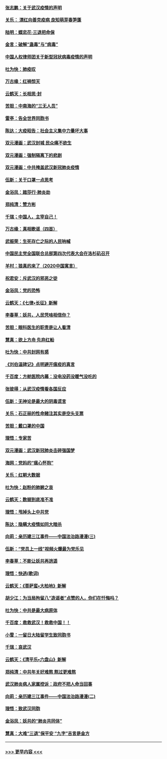 #### [张志鹏：关于武汉疫情的声明](../pages/nsc993/n11867182.md?t=02140944) 
#### [关乐： 漂红向善克疫病 良知萌芽春笋蓬](../pages/nsc993/n11865710.md?t=02140944) 
#### [陆明：蝶恋花‧三退把命保](../pages/nsc993/n11865673.md?t=02140944) 
#### [金言：破解“蛊毒”与“病毒”](../pages/nsc993/n11864103.md?t=02140944) 
#### [中国人权律师团关于新型冠状病毒疫情的声明](../pages/nsc993/n11864249.md?t=02140944) 
#### [吐为快：肺疫叹](../pages/nsc993/n11864027.md?t=02140944) 
#### [万古缘：红祸惊天](../pages/nsc993/n11864079.md?t=02140944) 
#### [云鹤天：长相思‧封](../pages/nsc993/n11864006.md?t=02140944) 
#### [苦胆：中南海的“三无人员”](../pages/nsc993/n11862997.md?t=02140944) 
#### [雷亭：告全世界同胞书](../pages/nsc993/n11862572.md?t=02140944) 
#### [陈达：大疫昭告：社会主义集中力量坏大事](../pages/nsc993/n11859419.md?t=02140944) 
#### [双元漫画：武汉封城 民众痛不欲生](../pages/nsc993/n11859287.md?t=02140944) 
#### [双元漫画：强制隔离下的悲剧](../pages/nsc993/n11859244.md?t=02140944) 
#### [双元漫画：中共掩盖武汉新冠肺炎疫情](../pages/nsc993/n11858249.md?t=02140944) 
#### [伍新：关于口罩一点思考](../pages/nsc993/n11859195.md?t=02140944) 
#### [金浴凤：踏莎行‧肺炎劫](../pages/nsc993/n11858227.md?t=02140944) 
#### [郑纯清：赞方彬](../pages/nsc993/n11856803.md?t=02140944) 
#### [千瑞；中国人，主宰自己！](../pages/nsc993/n11856793.md?t=02140944) 
#### [万古缘：真相歌谣（四首）](../pages/nsc993/n11856263.md?t=02140944) 
#### [武振荣：生死存亡之际的人民呐喊](../pages/nsc993/n11856256.md?t=02140944) 
#### [中国民主党全国联合总部第四次代表大会在洛杉矶召开](../pages/nsc993/n11856344.md?t=02140944) 
#### [羊村：狼真的来了（2020中国寓言）](../pages/nsc993/n11856229.md?t=02140944) 
#### [祝君安：斥武汉的邪恶之徒](../pages/nsc993/n11855861.md?t=02140944) 
#### [金浴凤：党的恐怖](../pages/nsc993/n11855849.md?t=02140944) 
#### [云鹤天：《七律▪长征》新解](../pages/nsc993/n11855479.md?t=02140944) 
#### [李春草：妖共，人民凭啥相信你？](../pages/nsc993/n11855196.md?t=02140944) 
#### [苦胆：眼科医生的职责是让人看清](../pages/nsc993/n11853840.md?t=02140944) 
#### [慧真：欲上方舟 先弃红船](../pages/nsc993/n11853483.md?t=02140944) 
#### [吐为快：中共封网有感](../pages/nsc993/n11852575.md?t=02140944) 
#### [《刘伯温碑记》点明避开瘟疫的真言](../pages/nsc993/n11852128.md?t=02140944) 
#### [千百度：方舱医院内幕：没电没药没暖气没吃的](../pages/nsc993/n11850211.md?t=02140944) 
#### [张彼得：从武汉疫情看各国反应](../pages/nsc993/n11850102.md?t=02140944) 
#### [伍新：无神论是最大的阴毒谎言](../pages/nsc993/n11846129.md?t=02140944) 
#### [关乐：石正丽的性命赌注其实是空头支票](../pages/nsc993/n11846109.md?t=02140944) 
#### [苦胆：戴口罩的中国](../pages/nsc993/n11845576.md?t=02140944) 
#### [理悟：专家苦](../pages/nsc993/n11845564.md?t=02140944) 
#### [双元漫画：武汉新冠肺炎击碎强国梦](../pages/nsc993/n11843320.md?t=02140944) 
#### [海网：党妈的“瘟心怀抱”](../pages/nsc993/n11840740.md?t=02140944) 
#### [关乐：红朝大数据](../pages/nsc993/n11840675.md?t=02140944) 
#### [吐为快：赵粉的肺腑之哀](../pages/nsc993/n11840618.md?t=02140944) 
#### [云鹤天：数据到底准不准](../pages/nsc993/n11840325.md?t=02140944) 
#### [理悟：甩掉头上中共党](../pages/nsc993/n11838826.md?t=02140944) 
#### [陈达：隐瞒大疫情如同大暗杀](../pages/nsc993/n11838771.md?t=02140944) 
#### [向莉：亲历建三江事件——中国法治路漫漫(三)](../pages/nsc993/n11831825.md?t=02140944) 
#### [伍新：“党员上一线”视频火爆最为党乐见](../pages/nsc993/n11838200.md?t=02140944) 
#### [李春草：不能让妖共再逍遥](../pages/nsc993/n11838102.md?t=02140944) 
#### [理悟：快逃(歌词)](../pages/nsc993/n11838083.md?t=02140944) 
#### [云鹤天：《菩萨蛮▪大柏地》新解](../pages/nsc993/n11838059.md?t=02140944) 
#### [胡少江：为当局拘留八“造谣者”点赞的人，你们在忏悔吗？](../pages/nsc993/n11836801.md?t=02140944) 
#### [吐为快：中共是最大病原体](../pages/nsc993/n11836748.md?t=02140944) 
#### [千百度：救救武汉！救救中国！！](../pages/nsc993/n11836145.md?t=02140944) 
#### [小雪：一留日大陆留学生致同胞书](../pages/nsc993/n11834624.md?t=02140944) 
#### [千瑞：哀武汉](../pages/nsc993/n11833647.md?t=02140944) 
#### [云鹤天：《清平乐▪六盘山》新解](../pages/nsc993/n11833611.md?t=02140944) 
#### [郑纯清：中共年关好难熬 熬过更难熬](../pages/nsc993/n11833489.md?t=02140944) 
#### [武汉肺炎病人家属控诉：政府不把人命当回事](../pages/nsc993/n11833205.md?t=02140944) 
#### [向莉：亲历建三江事件——中国法治路漫漫(二)](../pages/nsc993/n11829102.md?t=02140944) 
#### [理悟：致武汉同胞](../pages/nsc993/n11831522.md?t=02140944) 
#### [金浴凤：妖共的“肺炎共同体”](../pages/nsc993/n11829448.md?t=02140944) 
#### [慧真：大难“三退”保平安 “九字”吉言是金方](../pages/nsc993/n11829501.md?t=02140944) 

----
#### [ >>> 更早内容 <<< ](../indexes/nsc993-earlier.md)
